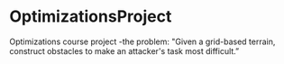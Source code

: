 # OptimizationsProject
Optimizations course project -the problem: "Given a grid-based terrain, construct obstacles to make an attacker's task most difficult.”
